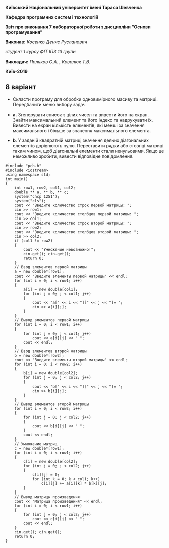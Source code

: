 **Київський Національний  університет імені Тараса Шевченка**

**Кафедра програмних систем і технологій**

**Звіт про виконання 7 лабораторної роботи  з дисципліни
“Основи програмування”**

**Виконав:** *Косенко Денис Русланович*

*студент 1 курсу ФІТ ІПЗ 13 групи*

**Викладач:**  *Поляков С.А. , Ковалюк Т.В.*

**Київ-2019**

## 8 варіант

- Скласти програму для обробки одновимірного масиву та матриці. 
Передбачити меню вибору задач 

- **a.**	Згенерувати список з цілих чисел та вивести його на екран. Знайти максимальний елемент та його індекс та надрукувати їх. Вивести на екран кількість елементів, які менші за значення максимального і більше за значення максимального елемента.

- **b**.	У заданій квадратній матриці значення деяких діагональних елементів дорівнюють нулю. Переставити рядки або стовпці матриці таким чином, щоб діагональні елементи стали ненульовими. Якщо це неможливо зробити, вивести відповідне повідомлення.


```
#include "pch.h"
#include <iostream>
using namespace std;
int main()
{
	int row1, row2, col1, col2;
	double ** a, ** b, ** c;
	system("chcp 1251");
	system("cls");
	cout << "Введите количество строк первой матрицы: ";
	cin >> row1;
	cout << "Введите количество столбцов первой матрицы: ";
	cin >> col1;
	cout << "Введите количество строк второй матрицы: ";
	cin >> row2;
	cout << "Введите количество столбцов второй матрицы: ";
	cin >> col2;
	if (col1 != row2)
	{
		cout << "Умножение невозможно!";
		cin.get(); cin.get();
		return 0;
	}
	// Ввод элементов первой матрицы
	a = new double*[row1];
	cout << "Введите элементы первой матрицы" << endl;
	for (int i = 0; i < row1; i++)
	{
		a[i] = new double[col1];
		for (int j = 0; j < col1; j++)
		{
			cout << "a[" << i << "][" << j << "]= ";
			cin >> a[i][j];
		}
	}
	// Вывод элементов первой матрицы
	for (int i = 0; i < row1; i++)
	{
		for (int j = 0; j < col1; j++)
			cout << a[i][j] << " ";
		cout << endl;
	}
	// Ввод элементов второй матрицы
	b = new double*[row2];
	cout << "Введите элементы второй матрицы" << endl;
	for (int i = 0; i < row2; i++)
	{
		b[i] = new double[col2];
		for (int j = 0; j < col2; j++)
		{
			cout << "b[" << i << "][" << j << "]= ";
			cin >> b[i][j];
		}
	}
	// Вывод элементов второй матрицы
	for (int i = 0; i < row2; i++)
	{
		for (int j = 0; j < col2; j++)
		{
			cout << b[i][j] << " ";
		}
		cout << endl;
	}
	// Умножение матриц
	c = new double*[row1];
	for (int i = 0; i < row1; i++)
	{
		c[i] = new double[col2];
		for (int j = 0; j < col2; j++)
		{
			c[i][j] = 0;
			for (int k = 0; k < col1; k++)
				c[i][j] += a[i][k] * b[k][j];
		}
	}
	// Вывод матрицы произведения
	cout << "Матрица произведения" << endl;
	for (int i = 0; i < row1; i++)
	{
		for (int j = 0; j < col2; j++)
			cout << c[i][j] << " ";
		cout << endl;
	}
	cin.get(); cin.get();
	return 0;
}
